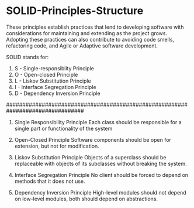 # SOLID-Principles-Structure
These principles establish practices that lend to developing software with considerations for maintaining and extending as the project grows. Adopting these practices can also contribute to avoiding code smells, refactoring code, and Agile or Adaptive software development.

SOLID stands for:

1. S - Single-responsiblity Principle
2. O - Open-closed Principle
3. L - Liskov Substitution Principle
4. I - Interface Segregation Principle
5. D - Dependency Inversion Principle

################################################################################
1. Single Responsibility Principle
Each class should be responsible for a single part or functionality of the system

2. Open-Closed Principle
Software components should be open for extension, but not for modification.

3. Liskov Substitution Principle
Objects of a superclass should be replaceable with objects of its subclasses without breaking the system.

4. Interface Segregation Principle
No client should be forced to depend on methods that it does not use.

5. Dependency Inversion Principle
High-level modules should not depend on low-level modules, both should depend on abstractions.
